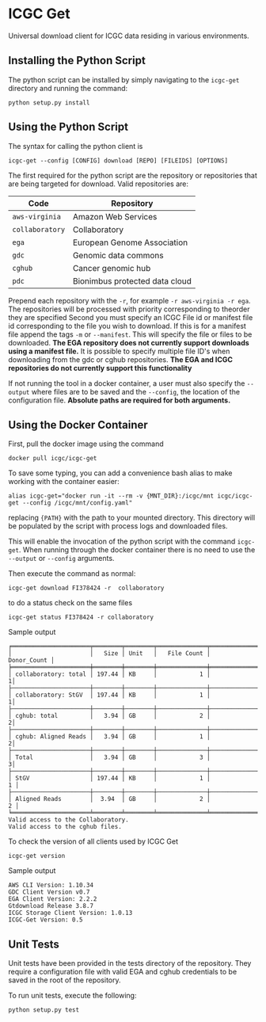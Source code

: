 # ICGC Get
Universal download client for ICGC data residing in various environments. 

## Installing the Python Script

The python script can be installed by simply navigating to the `icgc-get` directory and running the command:

```shell
python setup.py install
```

## Using the Python Script

The syntax for calling the python client is
```shell
icgc-get --config [CONFIG] download [REPO] [FILEIDS] [OPTIONS]
```

The first required for the python script are the repository or repositories that are being targeted for download.
Valid repositories are:

| Code             | Repository                     |
| --------         | -------------------------------|
| `aws-virginia`   | Amazon Web Services            |
| `collaboratory`  | Collaboratory                  |
| `ega`            | European Genome Association    |
| `gdc`            | Genomic data commons           |
| `cghub`          | Cancer genomic hub             |
| `pdc`            | Bionimbus protected data cloud |

Prepend each repository with the `-r`, for example `-r aws-virginia -r ega`.  The repositories will be processed with priority corresponding to theorder they are specified
Second you must specify an ICGC File id or manifest file id corresponding to the file you wish to download. If this is for a manifest file append the tags `-m` or `--manifest`.  This will specify the file or files to be downloaded.  **The EGA repository does not currently support
downloads using a manifest file.**  It is possible to specify multiple file ID's when downloading from the
gdc or cghub repositories.  **The EGA and ICGC repositories do not currently support this functionality**

If not running the tool in a docker container, a user must also specify the `--output` where files are to be saved
and the `--config`, the location of the configuration file.  **Absolute paths are required for both arguments.**

## Using the Docker Container

First, pull the docker image using the command

`docker pull icgc/icgc-get`

To save some typing, you can add a convenience bash alias to make working with the container easier:

```shell
alias icgc-get="docker run -it --rm -v {MNT_DIR}:/icgc/mnt icgc/icgc-get --config /icgc/mnt/config.yaml"
```

replacing `{PATH}` with the path to your mounted directory. This directory will be populated by the script with
process logs and downloaded files.


This will enable the invocation of the python script with the command `icgc-get`.  When running through the docker container there is no
need to use the `--output` or `--config` arguments.

Then execute the command as normal:

```shell
icgc-get download FI378424 -r  collaboratory
```


to do a status check on the same files
```shell
icgc-get status FI378424 -r collaboratory
```

Sample output

```
╒══════════════════════╤════════╤════════╤══════════════╤═══════════════╕
│                      │   Size │ Unit   │   File Count │   Donor_Count │
╞══════════════════════╪════════╪════════╪══════════════╪═══════════════╡
│ collaboratory: total │ 197.44 │ KB     │            1 │              1│
├──────────────────────┼────────┼────────┼──────────────┼───────────────┤
│ collaboratory: StGV  │ 197.44 │ KB     │            1 │              1│
├──────────────────────┼────────┼────────┼──────────────┼───────────────┤
│ cghub: total         │   3.94 │ GB     │            2 │              2│
├──────────────────────┼────────┼────────┼──────────────┼───────────────┤
│ cghub: Aligned Reads │   3.94 │ GB     │            1 │              2│
├──────────────────────┼────────┼────────┼──────────────┼───────────────┤
│ Total                │   3.94 │ GB     │            3 │              3│
├──────────────────────┼────────┼────────┼──────────────┼───────────────┤
│ StGV                 │ 197.44 │ KB     │            1 │             1 │
├──────────────────────┼────────┼────────┼──────────────┼───────────────┤
│ Aligned Reads        │  3.94  │ GB     │            2 │             2 │
╘══════════════════════╧════════╧════════╧══════════════╧═══════════════╛
Valid access to the Collaboratory.
Valid access to the cghub files.
```

To check the version of all clients used by ICGC Get
```
icgc-get version
```
Sample output
```
AWS CLI Version: 1.10.34
GDC Client Version v0.7
EGA Client Version: 2.2.2
Gtdownload Release 3.8.7
ICGC Storage Client Version: 1.0.13
ICGC-Get Version: 0.5
```
## Unit Tests

Unit tests have been provided in the tests directory of the repository.  They require a configuration file with valid
EGA and cghub credentials to be saved in the root of the repository.

To run unit tests, execute the following:

```shell
python setup.py test
```
